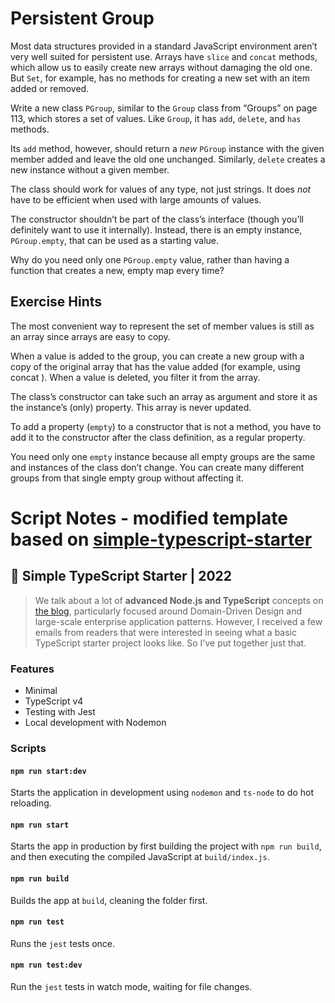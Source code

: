 # Persistent Group

Most data structures provided in a standard JavaScript environment aren’t
very well suited for persistent use. Arrays have `slice` and `concat` methods,
which allow us to easily create new arrays without damaging the old one. But
`Set`, for example, has no methods for creating a new set with an item added
or removed.

Write a new class `PGroup`, similar to the `Group` class from “Groups” on
page 113, which stores a set of values. Like `Group`, it has `add`, `delete`, and `has` methods.

Its `add` method, however, should return a _new_ `PGroup` instance with the
given member added and leave the old one unchanged. Similarly, `delete` creates a new instance without a given member.

The class should work for values of any type, not just strings. It does _not_
have to be efficient when used with large amounts of values.

The constructor shouldn’t be part of the class’s interface (though you’ll
definitely want to use it internally). Instead, there is an empty instance,
`PGroup.empty`, that can be used as a starting value.

Why do you need only one `PGroup.empty` value, rather than having a function that creates a new, empty map every time?

## Exercise Hints

The most convenient way to represent the set of member values is still as an
array since arrays are easy to copy.

When a value is added to the group, you can create a new group with
a copy of the original array that has the value added (for example, using
concat ). When a value is deleted, you filter it from the array.

The class’s constructor can take such an array as argument and store it
as the instance’s (only) property. This array is never updated.

To add a property (`empty`) to a constructor that is not a method, you
have to add it to the constructor after the class definition, as a regular
property.

You need only one `empty` instance because all empty groups are the
same and instances of the class don’t change. You can create many different groups from that single empty group without affecting it.

# Script Notes - modified template based on [simple-typescript-starter](https://github.com/stemmlerjs/simple-typescript-starter)

## 🧰 Simple TypeScript Starter | 2022

> We talk about a lot of **advanced Node.js and TypeScript** concepts on [the blog](https://khalilstemmler.com), particularly focused around Domain-Driven Design and large-scale enterprise application patterns. However, I received a few emails from readers that were interested in seeing what a basic TypeScript starter project looks like. So I've put together just that.

### Features

- Minimal
- TypeScript v4
- Testing with Jest
- Local development with Nodemon

### Scripts

#### `npm run start:dev`

Starts the application in development using `nodemon` and `ts-node` to do hot reloading.

#### `npm run start`

Starts the app in production by first building the project with `npm run build`, and then executing the compiled JavaScript at `build/index.js`.

#### `npm run build`

Builds the app at `build`, cleaning the folder first.

#### `npm run test`

Runs the `jest` tests once.

#### `npm run test:dev`

Run the `jest` tests in watch mode, waiting for file changes.
